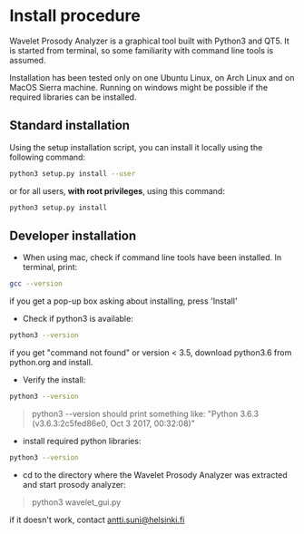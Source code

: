 # Install procedure

Wavelet Prosody Analyzer is a graphical tool built with Python3 and QT5.
It is started from terminal, so some familiarity with command line tools is assumed.

Installation has been tested only on one Ubuntu Linux, on Arch Linux and on MacOS Sierra machine.
Running on windows might be possible if the required libraries can be installed.

## Standard installation

Using the setup installation script, you can install it locally using the following command:
```sh
python3 setup.py install --user
```

or for all users, **with root privileges**, using this command:
```sh
python3 setup.py install
```

## Developer installation

- When using mac, check if command line tools have been installed. In terminal, print:
```sh
gcc --version
```
if you get a pop-up box asking about installing, press 'Install'

- Check if python3 is available:
```sh
python3 --version
```
if you get "command not found" or version < 3.5, download python3.6 from python.org and install.

- Verify the install:
```sh
python3 --version
```
> python3 --version
should print something like: "Python 3.6.3 (v3.6.3:2c5fed86e0, Oct  3 2017, 00:32:08)"

- install required python libraries:
```sh
python3 --version
```

- cd to the directory where the Wavelet Prosody Analyzer was extracted and start prosody analyzer:
> python3 wavelet_gui.py

if it doesn't work, contact antti.suni@helsinki.fi
